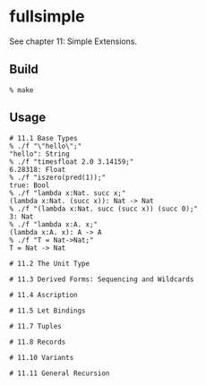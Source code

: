 # fullsimple

See chapter 11: Simple Extensions.

## Build

```console
% make
```

## Usage

```console
# 11.1 Base Types
% ./f "\"hello\";"
"hello": String
% ./f "timesfloat 2.0 3.14159;"
6.28318: Float
% ./f "iszero(pred(1));"
true: Bool
% ./f "lambda x:Nat. succ x;"
(lambda x:Nat. (succ x)): Nat -> Nat
% ./f "(lambda x:Nat. succ (succ x)) (succ 0);"
3: Nat
% ./f "lambda x:A. x;"
(lambda x:A. x): A -> A
% ./f "T = Nat->Nat;"
T = Nat -> Nat

# 11.2 The Unit Type

# 11.3 Derived Forms: Sequencing and Wildcards

# 11.4 Ascription

# 11.5 Let Bindings

# 11.7 Tuples

# 11.8 Records

# 11.10 Variants

# 11.11 General Recursion

```
